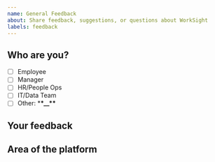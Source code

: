 ```yaml
---
name: General Feedback
about: Share feedback, suggestions, or questions about WorkSight
labels: feedback
---
```


## Who are you?

- [ ] Employee
- [ ] Manager
- [ ] HR/People Ops
- [ ] IT/Data Team
- [ ] Other: \***\*\_\_\*\***

## Your feedback

<!-- Share your thoughts, suggestions, or questions here. -->

## Area of the platform

<!-- e.g., Dashboard, Notifications, Data Integration, etc. -->

